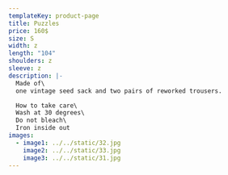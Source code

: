 ```yaml
---
templateKey: product-page
title: Puzzles
price: 160$
size: S
width: z
length: "104"
shoulders: z
sleeve: z
description: |-
  Made of\
  one vintage seed sack and two pairs of reworked trousers.

  How to take care\
  Wash at 30 degrees\
  Do not bleach\
  Iron inside out
images:
  - image1: ../../static/32.jpg
    image2: ../../static/33.jpg
    image3: ../../static/31.jpg
---
```

